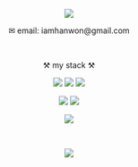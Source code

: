 <p align="center">
<img src="https://capsule-render.vercel.app/api?type=waving&color=FFB16C&height=200&section=header&text=vella-hub&fontSize=50&fontColor=fff&fontAlignY=37" />
</p>

<p align="center">✉︎ email: iamhanwon@gmail.com</p>

<br/>

<p align="center">⚒️ my stack ⚒️</p>
<p align="center">
 <img src="https://img.shields.io/badge/JavaScript-F7DF1E?style=flat-square&logo=JavaScript&logoColor=black"/>
 <img src="https://img.shields.io/badge/HTML5-E34F26?style=flat-square&logo=HTML5&logoColor=white"/>
 <img src="https://img.shields.io/badge/CSS3-1572B6?style=flat-square&logo=CSS3&logoColor=white"/>
</p>
<p align="center">
  <img src="https://img.shields.io/badge/Java-007396?style=flat-square&logo=Java&logoColor=white"/>
  <img src="https://img.shields.io/badge/Spring-6DB33F?style=flat-square&logo=Spring&logoColor=white"/>
</p>  
<p align="center">
 <img src="https://img.shields.io/badge/Oracle-F80000?style=flat-square&logo=Oracle&logoColor=white"/>
</p>
<br/>

<p align="center">
<img src="https://capsule-render.vercel.app/api?section=footer&type=waving&color=FFB16C" />
</p>
